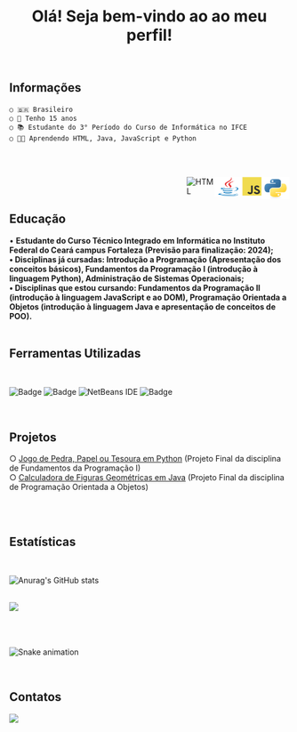 <h1 align="center"> Olá! Seja bem-vindo ao ao meu perfil! </h1>

⠀⠀⠀⠀ 
## Informações 
~~~
○ 🇧🇷 Brasileiro
○ 👨 Tenho 15 anos
○ 📚 Estudante do 3° Período do Curso de Informática no IFCE
○ 👨‍💻 Aprendendo HTML, Java, JavaScript e Python
~~~

<br> <br>

<img align="right" alt="Python" height="40" width="50" src="https://raw.githubusercontent.com/devicons/devicon/master/icons/python/python-original.svg">

<img align="right" alt="Javascript" height="34" width="35" src="https://raw.githubusercontent.com/devicons/devicon/master/icons/javascript/javascript-original.svg">

<img align="right" alt="Java" height="35" width="50" src="https://raw.githubusercontent.com/devicons/devicon/master/icons/java/java-original.svg">

<img align="right" alt="HTML" height="40" width="50" src="https://cdn.jsdelivr.net/gh/devicons/devicon/icons/html5/html5-original.svg">

<br> <br>

## Educação 

• **Estudante do Curso Técnico Integrado em Informática no Instituto Federal do Ceará campus Fortaleza (Previsão para finalização: 2024); <br>
• Disciplinas já cursadas: Introdução a Programação (Apresentação dos conceitos básicos), Fundamentos da Programação I (introdução à linguagem Python), Administração de Sistemas Operacionais; <br>
• Disciplinas que estou cursando: Fundamentos da Programação II (introdução à linguagem JavaScript e ao DOM), Programação Orientada a Objetos (introdução à linguagem Java e apresentação de conceitos de POO).** <br>
<br>

## Ferramentas Utilizadas
<br>

![Badge](https://img.shields.io/badge/replit-667881?style=for-the-badge&logo=replit&logoColor=white)
![Badge](https://img.shields.io/badge/Canva-%2300C4CC.svg?&style=for-the-badge&logo=Canva&logoColor=white)
![NetBeans IDE](https://img.shields.io/badge/NetBeansIDE-1B6AC6.svg?style=for-the-badge&logo=apache-netbeans-ide&logoColor=white)
![Badge](https://img.shields.io/badge/Eclipse-2C2255?style=for-the-badge&logo=eclipse&logoColor=white)

<br>

## Projetos

○ [Jogo de Pedra, Papel ou Tesoura em Python](https://github.com/TheAnders007/Pedra-Papel-ou-Tesoura-) (Projeto Final da disciplina de Fundamentos da Programação I)
<br>
○ [Calculadora de Figuras Geométricas em Java](https://github.com/TheAnders007/ProjetoFinalPOO) (Projeto Final da disciplina de Programação Orientada a Objetos)

<br><br>

## Estatísticas

<br>

![Anurag's GitHub stats](https://github-readme-stats-sigma-five.vercel.app/api?username=TheAnders007&show_icons=true&theme=dark) 

<br>

<img height="187em" src="https://github-readme-stats-sigma-five.vercel.app/api/top-langs/?username=TheAnders007&layout=compact&langs_count=7&theme=dark"/>

<br> <br>

![Snake animation](https://github.com/TheAnders007/TheAnders007/blob/output/github-contribution-grid-snake.svg)

<br>

## Contatos

<div align="left">
<a href = "mailto:andersonmaiast@gmail.com"><img src="https://img.shields.io/badge/Gmail-D14836?style=for-the-badge&logo=gmail&logoColor=white" target="_blank"></a>
 
 
  
